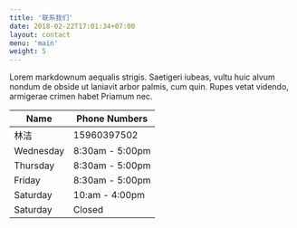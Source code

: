 ```yaml
---
title: '联系我们'
date: 2018-02-22T17:01:34+07:00
layout: contact
menu: 'main'
weight: 5
---
```


Lorem markdownum aequalis strigis. Saetigeri iubeas, vultu huic alvum nondum de obside ut laniavit arbor palmis, cum quin. Rupes vetat videndo, armigerae crimen habet Priamum nec.

| Name      | Phone Numbers   |
| --------- | --------------- |
| 林洁   | 15960397502 |
| Wednesday | 8:30am - 5:00pm |
| Thursday  | 8:30am - 5:00pm |
| Friday    | 8:30am - 5:00pm |
| Saturday  | 10:am - 4:00pm  |
| Saturday  | Closed          |
